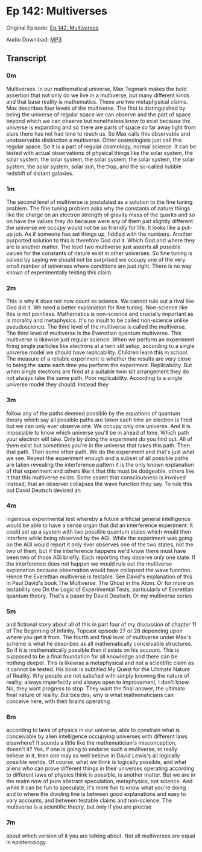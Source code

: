 # Ep 142: Multiverses

Original Episode: [Ep 142: Multiverses](https://www.podbean.com/site/EpisodeDownload/PB12B8BA69KJ7W)

Audio Download: [MP3](https://mcdn.podbean.com/mf/download/88pjaj/Multiverses_podcast9sak5.mp3)

## Transcript

### 0m

Multiverses. In our mathematical universe, Max Tegmark makes the bold assertion that not only do we live in a multiverse, but many different kinds and that base reality is mathematics. These are two metaphysical claims. Max describes four levels of the multiverse. The first is distinguished by being the universe of regular space we can observe and the part of space beyond which we can observe but nonetheless know to exist because the universe is expanding and so there are parts of space so far away light from stars there has not had time to reach us. So Max calls this observable and unobservable distinction a multiverse. Other cosmologists just call this regular space. So it is a part of regular cosmology, normal science. It can be tested with actual observations of physical things like the solar system, the solar system, the solar system, the solar system, the solar system, the solar system, the solar system, solar sun, theつор, and the so-called hubble redshift of distant galaxies.

### 1m

The second level of multiverse is postulated as a solution to the fine tuning problem. The fine tuning problem asks why the constants of nature things like the charge on an electron strength of gravity mass of the quarks and so on have the values they do because were any of them just slightly different the universe we occupy would not be so friendly for life. It looks like a put-up job. As if someone has set things up, fiddled with the numbers. Another purported solution to this is therefore God did it. Which God and where they are is another matter. The level two multiverse just asserts all possible values for the constants of nature exist in other universes. So fine tuning is solved by saying we should not be surprised we occupy one of the very small number of universes where conditions are just right. There is no way known of experimentally testing this claim.

### 2m

This is why it does not now count as science. We cannot rule out a rival like God did it. We need a better explanation for fine tuning. Non-science like this is not pointless. Mathematics is non-science and crucially important as is morality and metaphysics. It's no insult to be called non-science unlike pseudoscience. The third level of the multiverse is called the multiverse. The third level of multiverse is the Everettian quantum multiverse. This multiverse is likewise just regular science. When we perform an experiment firing single particles like electrons at a twin slit setup, according to a single universe model we should have replicability. Children learn this in school. The measure of a reliable experiment is whether the results are very close to being the same each time you perform the experiment. Replicability. But when single electrons are fired at a suitable twin slit arrangement they do not always take the same path. Poor replicability. According to a single universe model they should. Instead they

### 3m

follow any of the paths deemed possible by the equations of quantum theory which say all possible paths are taken each time an electron is fired but we can only ever observe one. We occupy only one universe. And it is impossible to know which universe you'll be in ahead of time. Which path your electron will take. Only by doing the experiment do you find out. All of them exist but sometimes you're in the universe that takes this path. Then that path. Then some other path. We do the experiment and that's just what we see. Repeat the experiment enough and a subset of all possible paths are taken revealing the interference pattern it is the only known explanation of that experiment and others like it that this must be dodgeable. others like it that this multiverse exists. Some assert that consciousness is involved instead, that an observer collapses the wave function they say. To rule this out David Deutsch devised an

### 4m

ingenious experimental test whereby a future artificial general intelligence would be able to have a sense organ that did an interference experiment. It could set up a system with two possible quantum states which would then interfere while being observed by the AGI. While the experiment was going on the AGI would report it only ever observes one of the two states, not the two of them, but if the interference happens we'd know there must have been two of those AGI briefly. Each reporting they observe only one state. If the interference does not happen we would rule out the multiverse explanation because observation would have collapsed the wave function. Hence the Everettian multiverse is testable. See David's explanation of this in Paul David's book The Multiverse. The Ghost in the Atom. Or for more on testability see On the Logic of Experimental Tests, particularly of Everettian quantum theory. That's a paper by David Deutsch. Or my multiverse series

### 5m

and fictional story about all of this in part four of my discussion of chapter 11 of The Beginning of Infinity, Topcast episode 27 or 28 depending upon where you get it from. The fourth and final level of multiverse under Max's scheme is what he describes as all mathematically conceivable structures. So if it is mathematically possible then it exists on his account. This is supposed to be a final foundation for all knowledge and there can be nothing deeper. This is likewise a metaphysical and not a scientific claim as it cannot be tested. His book is subtitled My Quest for the Ultimate Nature of Reality. Why people are not satisfied with simply knowing the nature of reality, always imperfectly and always open to improvement, I don't know. No, they want progress to stop. They want the final answer, the ultimate final nature of reality. But besides, why is what mathematicians can conceive here, with their brains operating

### 6m

according to laws of physics in our universe, able to constrain what is conceivable by alien intelligence occupying universes with different laws elsewhere? It sounds a little like the mathematician's misconception, doesn't it? Yes, if one is going to endorse such a multiverse, to really believe in it, then one may as well believe in David Lewis's all logically possible worlds. Of course, what we think is logically possible, and what aliens who can prove different things in their universes operating according to different laws of physics think is possible, is another matter. But we are in the realm now of pure abstract speculation, metaphysics, not science. And while it can be fun to speculate, it's more fun to know what you're doing and to where the dividing line is between good explanations and easy to vary accounts, and between testable claims and non-science. The multiverse is a scientific theory, but only if you are precise

### 7m

about which version of it you are talking about. Not all multiverses are equal in epistemology.

